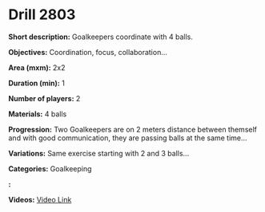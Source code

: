 # Drill 2803

**Short description:**
Goalkeepers coordinate with 4 balls.

**Objectives:**
Coordination, focus, collaboration...

**Area (mxm):**
2x2

**Duration (min):**
1

**Number of players:**
2

**Materials:**
4 balls

**Progression:**
Two Goalkeepers are on 2 meters distance between themself and with good communication, they are passing balls at the same time...

**Variations:**
Same exercise starting with 2 and 3 balls...

**Categories:**
Goalkeeping

**:**


**Videos:**
[Video Link](https://www.youtube.com/embed/lOoN854DgTE)

